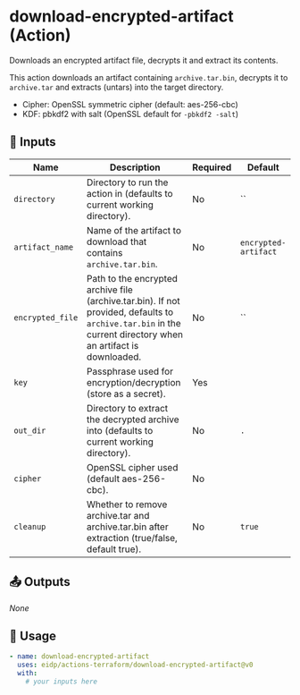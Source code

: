 <!-- NOTE: This file's contents are automatically generated. Do not edit manually. -->
# download-encrypted-artifact (Action)

Downloads an encrypted artifact file, decrypts it and extract its contents.

This action downloads an artifact containing `archive.tar.bin`, decrypts it to `archive.tar` and extracts (untars) into the target directory.
- Cipher: OpenSSL symmetric cipher (default: aes-256-cbc)
- KDF: pbkdf2 with salt (OpenSSL default for `-pbkdf2 -salt`)

## 🔧 Inputs

|      Name      |                                                                         Description                                                                         |Required|       Default      |
|----------------|-------------------------------------------------------------------------------------------------------------------------------------------------------------|--------|--------------------|
|   `directory`  |                                           Directory to run the action in (defaults to current working directory).                                           |   No   |         ``         |
| `artifact_name`|                                              Name of the artifact to download that contains `archive.tar.bin`.                                              |   No   |`encrypted-artifact`|
|`encrypted_file`|Path to the encrypted archive file (archive.tar.bin). If not provided, defaults to `archive.tar.bin` in the current directory when an artifact is downloaded.|   No   |         ``         |
|      `key`     |                                                Passphrase used for encryption/decryption (store as a secret).                                               |   Yes  |                    |
|    `out_dir`   |                                   Directory to extract the decrypted archive into (defaults to current working directory).                                  |   No   |         `.`        |
|    `cipher`    |                                                          OpenSSL cipher used (default aes-256-cbc).                                                         |   No   |                    |
|    `cleanup`   |                                Whether to remove archive.tar and archive.tar.bin after extraction (true/false, default true).                               |   No   |       `true`       |

## 📤 Outputs

_None_

## 🚀 Usage

```yaml
- name: download-encrypted-artifact
  uses: eidp/actions-terraform/download-encrypted-artifact@v0
  with:
    # your inputs here
```
